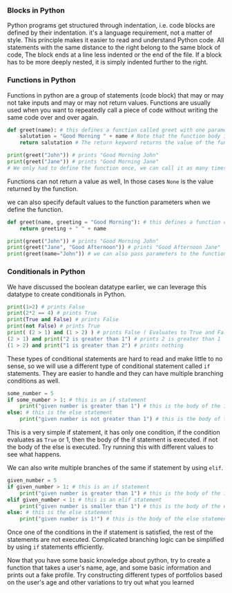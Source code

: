 ### Blocks in Python

Python programs get structured through indentation, i.e. code blocks are defined by their indentation. it's a language requirement, not a matter of style. This principle makes it easier to read and understand Python code.
All statements with the same distance to the right belong to the same block of code, The block ends at a line less indented or the end of the file. If a block has to be more deeply nested, it is simply indented further to the right.

### Functions in Python

Functions in python are a group of statements (code block) that may or may not take inputs and may or may not return values. Functions are usually used when you want to repeatedly call a piece of code without writing the same code over and over again.

```python
def greet(name): # this defines a function called greet with one parameter called name
    salutation = "Good Morning " + name # Note that the function body is indented, this marks the start of the code block
    return salutation # The return keyword returns the value of the function to the caller

print(greet("John")) # prints "Good Morning John"
print(greet("Jane")) # prints "Good Morning Jane"
# We only had to define the function once, we can call it as many times as we want
```

Functions can not return a value as well, In those cases `None` is the value returned by the function.

we can also specify default values to the function parameters when we define the function.

```python
def greet(name, greeting = "Good Morning"): # this defines a function called greet with two parameters called name and greeting
    return greeting + " " + name

print(greet("John")) # prints "Good Morning John"
print(greet("Jane", "Good Afternoon")) # prints "Good Afternoon Jane"
print(greet(name="John")) # we can also pass parameters to the function by name, that way we can change the order of the parameters
```

### Conditionals in Python

We have discussed the boolean datatype earlier, we can leverage this datatype to create conditionals in Python.

```python
print(1>2) # prints False
print(2*2 == 4) # prints True
print(True and False) # prints False
print(not False) # prints True
print( (2 > 1) and (1 > 2) ) # prints False ( Evaluates to True and False )
(2 > 1) and print("2 is greater than 1") # prints 2 is greater than 1
(1 > 2) and print("1 is greater than 2") # prints nothing
```

These types of conditional statements are hard to read and make little to no sense, so we will use a different type of conditional statement called `if` statements. They are easier to handle and they can have multiple branching conditions as well.

```python
some_number = 5
if some_number > 1: # this is an if statement
    print("given number is greater than 1") # this is the body of the if statement
else: # this is the else statement
    print("given number is not greater than 1") # this is the body of the else statement
```

This is a very simple if statement, it has only one condition, if the condition evaluates as `True` or 1, then the body of the if statement is executed. if not the body of the else is executed. Try running this with different values to see what happens.

We can also write multiple branches of the same if statement by using `elif`.

```python
given_number = 5
if given_number > 1: # this is an if statement
    print("given number is greater than 1") # this is the body of the if statement
elif given_number < 1: # this is an elif statement
    print("given number is smaller than 1") # this is the body of the elif statement
else: # this is the else statement
    print("given number is 1!") # this is the body of the else statement
```

Once one of the conditions in the if statement is satisfied, the rest of the statements are not executed. Complicated branching logic can be simplified by using `if` statements efficiently.

Now that you have some basic knowledge about python, try to create a function that takes a user's name, age, and some basic information and prints out a fake profile. Try constructing different types of portfolios based on the user's age and other variations to try out what you learned
